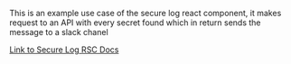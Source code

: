 This is an example use case of the secure log react component, it makes request to an API with every secret found which in return sends the message to a slack chanel

[Link to Secure Log RSC Docs](https://github.com/Onboardbase/securelog-rsc)
